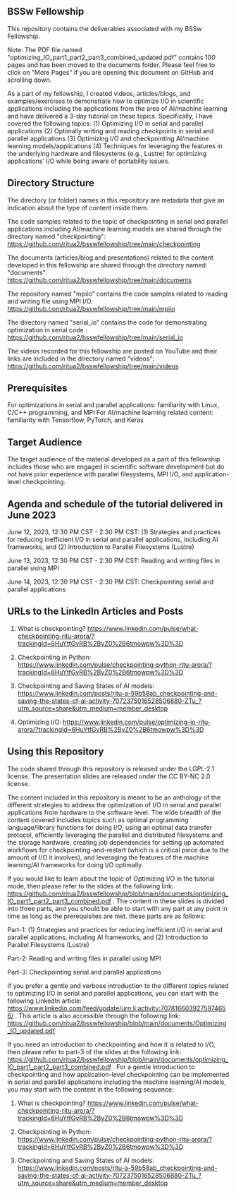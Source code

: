 ## BSSw Fellowship
This repository contains the deliverables associated with my BSSw Fellowship.

Note: The PDF file named "optimizing_IO_part1_part2_part3_combined_updated.pdf" contains 100 pages and has been moved to the documents folder. Please feel free to click on "More Pages" if you are opening this document on GitHub and scrolling down.

As a part of my fellowship, I created videos, articles/blogs, and examples/exercises to demonstrate how to optimize I/O in scientific applications including the applications from the area of AI/machine learning and have delivered a 3-day tutorial on these topics. Specifically, I have covered the following topics:
(1) Optimizing I/O in serial and parallel applications
(2) Optimally writing and reading checkpoints in serial and parallel applications
(3) Optimizing I/O and checkpointing AI/machine learning models/applications
(4) Techniques for leveraging the features in the underlying hardware and filesystems (e.g., Lustre) for optimizing applications’ I/O while being aware of portability issues.

## Directory Structure
The directory (or folder) names in this repository are metadata that give an indication about the type of content inside them.

The code samples related to the topic of checkpointing in serial and parallel applications including AI/machine learning models are shared through the directory named "checkpointing": https://github.com/ritua2/bsswfellowship/tree/main/checkpointing 

The documents (articles/blog and presentations) related to the content developed in this fellowship are shared through the directory named "documents": https://github.com/ritua2/bsswfellowship/tree/main/documents

The repository named "mpiio" contains the code samples related to reading and writing file using MPI I/O: https://github.com/ritua2/bsswfellowship/tree/main/mpiio

The directory named "serial_io" contains the code for demonstrating optimization in serial code : https://github.com/ritua2/bsswfellowship/tree/main/serial_io 

The videos recorded for this fellowship are posted on YouTube and their links are included in the directory named "videos": https://github.com/ritua2/bsswfellowship/tree/main/videos

## Prerequisites
For optimizations in serial and parallel applications: familiarity with Linux, C/C++ programming, and MPI 
For AI/machine learning related content: familiarity with Tensorflow, PyTorch, and Keras 

## Target Audience
The target audience of the material developed as a part of this fellowship includes those who are engaged in scientific software development but do not have prior experience with parallel filesystems, MPI I/O, and application-level checkpointing.

## Agenda and schedule of the tutorial delivered in June 2023
June 12, 2023, 12:30 PM CST - 2:30 PM CST: (1) Strategies and practices for reducing inefficient I/O in serial and parallel applications, including AI frameworks, and (2) Introduction to Parallel Filesystems (Lustre)

June 13, 2023, 12:30 PM CST - 2:30 PM CST: Reading and writing files in parallel using MPI

June 14, 2023, 12:30 PM CST - 2:30 PM CST: Checkpointing serial and parallel applications

## URLs to the LinkedIn Articles and Posts
1. What is checkpointing? https://www.linkedin.com/pulse/what-checkpointing-ritu-arora/?trackingId=6HuYtfGvRB%2ByZ0%2B6tmowpw%3D%3D
   
2. Checkpointing in Python: https://www.linkedin.com/pulse/checkpointing-python-ritu-arora/?trackingId=6HuYtfGvRB%2ByZ0%2B6tmowpw%3D%3D

3. Checkpointing and Saving States of AI models: https://www.linkedin.com/posts/ritu-a-59b58ab_checkpointing-and-saving-the-states-of-ai-activity-7072375016528506880-ZTu_?utm_source=share&utm_medium=member_desktop

4. Optimizing I/O: https://www.linkedin.com/pulse/optimizing-io-ritu-arora/?trackingId=6HuYtfGvRB%2ByZ0%2B6tmowpw%3D%3D


## Using this Repository
The code shared through this repository is released under the LGPL-2.1 license. The presentation slides are released under the CC BY-NC 2.0 license.

The content included in this repository is meant to be an anthology of the different strategies to address the optimization of I/O in serial and parallel applications from hardware to the software level. The wide breadth of the content covered includes topics such as optimal programming language/library functions for doing I/O, using an optimal data transfer protocol, efficiently leveraging the parallel and distributed filesystems and the storage hardware, creating job dependencies for setting up automated workflows for checkpointing-and-restart (which is a critical piece due to the amount of I/O it involves), and leveraging the features of the machine learning/AI frameworks for doing I/O optimally. 

If you would like to learn about the topic of Optimizing I/O in the tutorial mode, then please refer to the slides at the following link: https://github.com/ritua2/bsswfellowship/blob/main/documents/optimizing_IO_part1_part2_part3_combined.pdf . The content in these slides is divided into three parts, and you should be able to start with any part at any point in time as long as the prerequisites are met. these parts are as follows:

Part-1: (1) Strategies and practices for reducing inefficient I/O in serial and parallel applications, including AI frameworks, and (2) Introduction to Parallel Filesystems (Lustre)

Part-2: Reading and writing files in parallel using MPI

Part-3: Checkpointing serial and parallel applications

If you prefer a gentle and verbose introduction to the different topics related to optimizing I/O in serial and parallel applications, you can start with the following LinkedIn article: https://www.linkedin.com/feed/update/urn:li:activity:7078166039275974656/ . This article is also accessible through the following link: https://github.com/ritua2/bsswfellowship/blob/main/documents/Optimizing_IO_updated.pdf

If you need an introduction to checkpointing and how it is related to I/O, then please refer to part-3 of the slides at the following link: https://github.com/ritua2/bsswfellowship/blob/main/documents/optimizing_IO_part1_part2_part3_combined.pdf . For a gentle introduction to checkpointing and how application-level checkpointing can be implemented in serial and parallel applications including the machine learning/AI models, you may start with the content in the following sequence:

1. What is checkpointing? https://www.linkedin.com/pulse/what-checkpointing-ritu-arora/?trackingId=6HuYtfGvRB%2ByZ0%2B6tmowpw%3D%3D 

   
2. Checkpointing in Python: https://www.linkedin.com/pulse/checkpointing-python-ritu-arora/?trackingId=6HuYtfGvRB%2ByZ0%2B6tmowpw%3D%3D 


3. Checkpointing and Saving States of AI models: https://www.linkedin.com/posts/ritu-a-59b58ab_checkpointing-and-saving-the-states-of-ai-activity-7072375016528506880-ZTu_?utm_source=share&utm_medium=member_desktop




